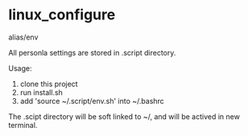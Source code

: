 # linux_configure
alias/env

All personla settings are stored in .script directory.

Usage:
1. clone this project
2. run install.sh
3. add 'source ~/.script/env.sh' into ~/.bashrc

The .scipt directory will be soft linked to ~/, and will be actived in new terminal.



